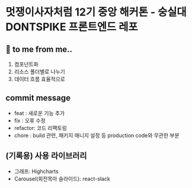 # 멋쟁이사자처럼 12기 중앙 해커톤 - 숭실대 DONTSPIKE 프론트엔드 레포

## 📍 to me from me..
1. 컴포넌트화
2. 리소스 폴더별로 나누기
3. 데이터 흐름 효율적으로

## commit message
- feat : 새로운 기능 추가
- fix : 오류 수정
- refactor: 코드 리팩토링
- chore : build 관련, 패키지 매니지 설정 등 production code와 무관한 부분

## (기록용) 사용 라이브러리
- 그래프: Highcharts
- Carousel(회전목마 슬라이드): react-slack
